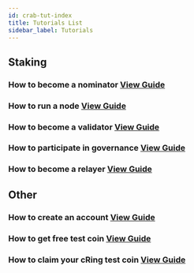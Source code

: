 ```yaml
---
id: crab-tut-index
title: Tutorials List
sidebar_label: Tutorials
---
```

## Staking
### How to become a nominator [View Guide](crab-tut-nominator)
### How to run a node [View Guide](crab-tut-node)
### How to become a validator [View Guide](crab-tut-validator)
### How to participate in governance [View Guide](crab-tut-governance)
### How to become a relayer [View Guide](crab-tut-relayer)

## Other
### How to create an account [View Guide](crab-tut-account)
### How to get free test coin [View Guide](crab-tut-get-free-cring)
### How to claim your cRing test coin [View Guide](crab-tut-claim-cring)
